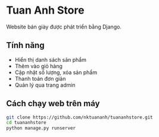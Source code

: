 # Tuan Anh Store 
Website bán giày được phát triển bằng Django.

## Tính năng

- Hiển thị danh sách sản phẩm
- Thêm vào giỏ hàng
- Cập nhật số lượng, xóa sản phẩm
- Thanh toán đơn giản
- Quản lý qua trang admin

## Cách chạy web trên máy

```bash
git clone https://github.com/nktuananh/tuananhstore.git
cd tuananhstore
python manage.py runserver